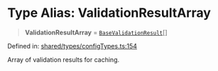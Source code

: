 # Type Alias: ValidationResultArray

> **ValidationResultArray** = [`BaseValidationResult`](../../validation/interfaces/BaseValidationResult.md)[]

Defined in: [shared/types/configTypes.ts:154](https://github.com/Nick2bad4u/Uptime-Watcher/blob/main/shared/types/configTypes.ts#L154)

Array of validation results for caching.
